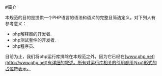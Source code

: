 #简介

本规范的目的是提供一个PHP语言的语法和语义的完整且简洁定义。对下列人有参考意义：

-   php解释器的开发者.
-   php测试套件的开发者.
-   php程序员.

目前为止，我们将php运行库排除在本规范之外，因为它已经在[www.php.net](http://www.php.net)有详细的叙述。所有对运行库相关的引用都用(§xx)形式的占位符表示。
